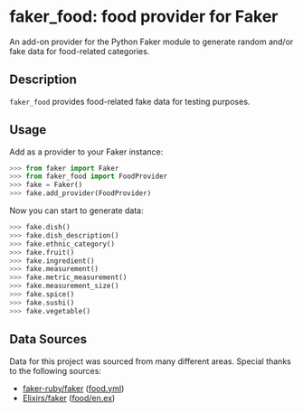 # faker_food: food provider for Faker

An add-on provider for the Python Faker module to generate random and/or fake data for food-related categories.

## Description

`faker_food` provides food-related fake data for testing purposes.

## Usage
Add as a provider to your Faker instance:
``` python
>>> from faker import Faker
>>> from faker_food import FoodProvider
>>> fake = Faker()
>>> fake.add_provider(FoodProvider)
```
Now you can start to generate data:
```python
>>> fake.dish()
>>> fake.dish_description()
>>> fake.ethnic_category()
>>> fake.fruit()
>>> fake.ingredient()
>>> fake.measurement()
>>> fake.metric_measurement()
>>> fake.measurement_size()
>>> fake.spice()
>>> fake.sushi()
>>> fake.vegetable()
```
## Data Sources

Data for this project was sourced from many different areas. Special thanks to the following sources:
* [faker-ruby/faker](https://github.com/faker-ruby/faker) ([food.yml](https://github.com/faker-ruby/faker/blob/master/lib/locales/en/food.yml))
* [Elixirs/faker](https://github.com/elixirs/faker/) ([food/en.ex](https://github.com/elixirs/faker/blob/master/lib/faker/food/en.ex))